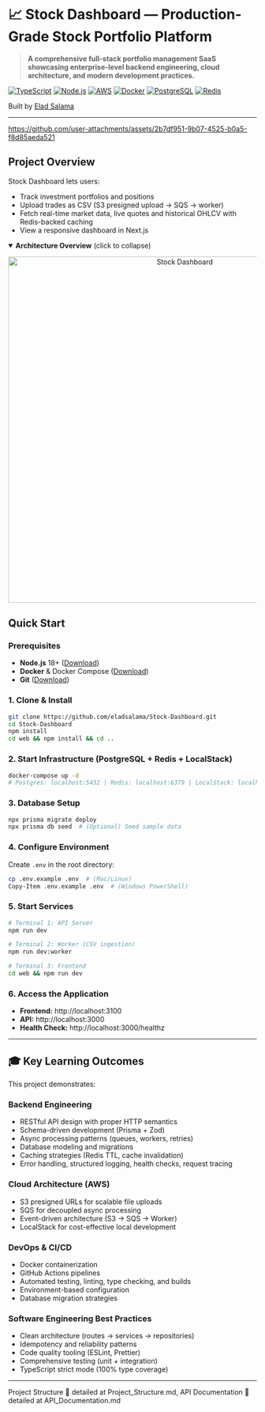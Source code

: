 # 📈 Stock Dashboard — Production-Grade Stock Portfolio Platform

> **A comprehensive full-stack portfolio management SaaS showcasing enterprise-level backend engineering, cloud architecture, and modern development practices.**

[![TypeScript](https://img.shields.io/badge/TypeScript-5.x-blue?logo=typescript)](https://www.typescriptlang.org/)
[![Node.js](https://img.shields.io/badge/Node.js-18+-green?logo=node.js)](https://nodejs.org/)
[![AWS](https://img.shields.io/badge/AWS-Cloud_Native-orange?logo=amazon-aws)](https://aws.amazon.com/)
[![Docker](https://img.shields.io/badge/Docker-Containerized-blue?logo=docker)](https://www.docker.com/)
[![PostgreSQL](https://img.shields.io/badge/PostgreSQL-16-blue?logo=postgresql)](https://www.postgresql.org/)
[![Redis](https://img.shields.io/badge/Redis-7-red?logo=redis)](https://redis.io/)

Built by [Elad Salama](https://www.linkedin.com/in/eladsalama) 

---
https://github.com/user-attachments/assets/2b7df951-9b07-4525-b0a5-f8d85aeda521

## Project Overview

Stock Dashboard lets users:
- Track investment portfolios and positions
- Upload trades as CSV (S3 presigned upload → SQS → worker)
- Fetch real-time market data, live quotes and historical OHLCV with Redis-backed caching
- View a responsive dashboard in Next.js

<details open>
  <summary><b>Architecture Overview</b> (click to collapse)</summary>

  <p align="center">
    <img
      alt="Stock Dashboard"
      src="https://github.com/user-attachments/assets/7df10df8-bd8f-421f-8777-a924c9819479"
      width="700"
    />
  </p>
</details>


## Quick Start

### **Prerequisites**
- **Node.js** 18+ ([Download](https://nodejs.org/))
- **Docker** & Docker Compose ([Download](https://www.docker.com/))
- **Git** ([Download](https://git-scm.com/))

### **1. Clone & Install**
```bash
git clone https://github.com/eladsalama/Stock-Dashboard.git
cd Stock-Dashboard
npm install
cd web && npm install && cd ..
```

### **2. Start Infrastructure (PostgreSQL + Redis + LocalStack)**
```bash
docker-compose up -d
# Postgres: localhost:5432 | Redis: localhost:6379 | LocalStack: localhost:4566
```

### **3. Database Setup**
```bash
npx prisma migrate deploy
npx prisma db seed  # (Optional) Seed sample data
```

### **4. Configure Environment**
Create `.env` in the root directory:

```bash
cp .env.example .env  # (Mac/Linux)
Copy-Item .env.example .env  # (Windows PowerShell)
```


### **5. Start Services**
```bash
# Terminal 1: API Server
npm run dev

# Terminal 2: Worker (CSV ingestion)
npm run dev:worker

# Terminal 3: Frontend
cd web && npm run dev
```

### **6. Access the Application**
- **Frontend:** http://localhost:3100
- **API:** http://localhost:3000
- **Health Check:** http://localhost:3000/healthz

---

## 🎓 Key Learning Outcomes

This project demonstrates:

### **Backend Engineering**
- RESTful API design with proper HTTP semantics
- Schema-driven development (Prisma + Zod)
- Async processing patterns (queues, workers, retries)
- Database modeling and migrations
- Caching strategies (Redis TTL, cache invalidation)
- Error handling, structured logging, health checks, request tracing

### **Cloud Architecture (AWS)**
- S3 presigned URLs for scalable file uploads
- SQS for decoupled async processing
- Event-driven architecture (S3 → SQS → Worker)
- LocalStack for cost-effective local development

### **DevOps & CI/CD**
- Docker containerization
- GitHub Actions pipelines
- Automated testing, linting, type checking, and builds
- Environment-based configuration
- Database migration strategies

### **Software Engineering Best Practices**
- Clean architecture (routes → services → repositories)
- Idempotency and reliability patterns
- Code quality tooling (ESLint, Prettier)
- Comprehensive testing (unit + integration)
- TypeScript strict mode (100% type coverage)

---

Project Structure 📁 detailed at Project_Structure.md, 
API Documentation 📝 detailed at API_Documentation.md
